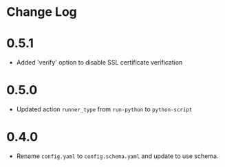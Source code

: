 # Change Log

# 0.5.1

- Added 'verify' option to disable SSL certificate verification

# 0.5.0

- Updated action `runner_type` from `run-python` to `python-script`

# 0.4.0

- Rename `config.yaml` to `config.schema.yaml` and update to use schema.
